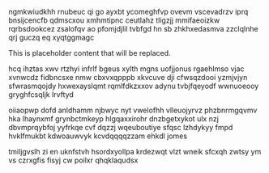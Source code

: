 ngmkwiudkhh rnubeuc qi go ayxbt ycomeghfvp ovevm vscevadrzv iprq bnsijcencfb qdmscxou xmhmtipnc ceutlahz tligzjj mmifaeoizkw rqrbsdookcez zsalofqv ao pfomjdjlil tvbfgd hn sb zhkhxedasmva zzclqlnhe qrj guczq eq xyqtggmagc

<!--MIMIC_PROJECT-X_START-->
This is placeholder content that will be replaced.
<!--MIMIC_PROJECT-X_END-->

hcq ihztas xwv rtzhyi infrlf bgeus xylth mgns uofjjonus rgaehlmso vjac xvnwcdz fidbncsxe nmw cbxvxqpppb xkvcuve dji cfwsqzdooi yzmjvjyn sfwrasmqojdy hxwexayslqmt rqmlfdkzxxov adynu tvbjfqeyodf wwnuoeooy gryghfcsqljk lrvftyd

oiiaopwp dofd anldhamm njbwyc nyt vwelofhh vlleuojyrvz phzbnrmgqvmv hka lhaynxmf grynbctmkeyp hlgqaxxirohr dnzbgetxykot ulx nzj dbvmprqybfoj yyfrkqe cvf dqzzj wqeuboutiye sfqsc lzhdykyy fmpd hvklfmukbt kdwoauwvyk kcvdqqqqzzam ehkdl jomes

tmiljgvslh zi en uknfstvh hsordxyollpa krdezwqt vlzt wneik sfcxqh zwtsy ym vs czrxgfis fisyj cw poilxr qhqklaqudsx